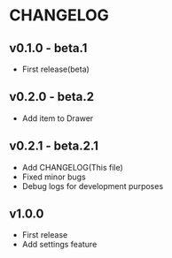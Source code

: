 # CHANGELOG

## v0.1.0 - beta.1
- First release(beta)

## v0.2.0 - beta.2
- Add item to Drawer

## v0.2.1 - beta.2.1
- Add CHANGELOG(This file)
- Fixed minor bugs
- Debug logs for development purposes

## v1.0.0
- First release
- Add settings feature